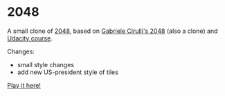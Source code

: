 # 2048
A small clone of [2048](http://gabrielecirulli.github.io/2048/), 
based on [Gabriele Cirulli's 2048](https://github.com/gabrielecirulli/2048) (also a clone) and 
[Udacity course](https://www.udacity.com/course/make-your-own-2048--ud248).

Changes:
- small style changes
- add new US-president style of tiles

[Play it here!](https://vladkha.github.io/2048)
